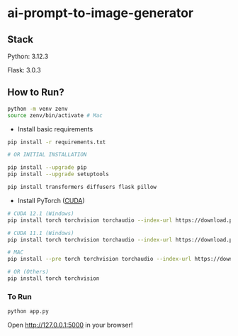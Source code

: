 # ai-prompt-to-image-generator


## Stack

Python: 3.12.3

Flask: 3.0.3

## How to Run?

```bash
python -m venv zenv
source zenv/bin/activate # Mac
```

-   Install basic requirements

```bash
pip install -r requirements.txt

# OR INITIAL INSTALLATION

pip install --upgrade pip
pip install --upgrade setuptools

pip install transformers diffusers flask pillow
```

-   Install PyTorch ([CUDA](https://pytorch.org/get-started/locally/))

```bash
# CUDA 12.1 (Windows)
pip install torch torchvision torchaudio --index-url https://download.pytorch.org/whl/cu121

# CUDA 11.1 (Windows)
pip install torch torchvision torchaudio --index-url https://download.pytorch.org/whl/cu118

# MAC
pip install --pre torch torchvision torchaudio --index-url https://download.pytorch.org/whl/nightly/cpu

# OR (Others)
pip install torch torchvision
```

### To Run

```bash
python app.py
```

Open http://127.0.0.1:5000 in your browser!

